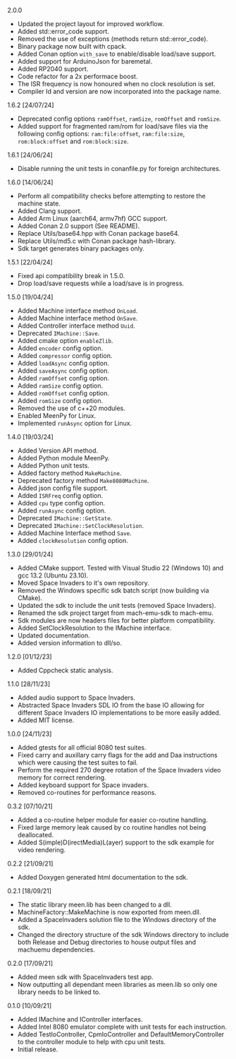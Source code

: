 2.0.0
* Updated the project layout for improved workflow.
* Added std::error_code support.
* Removed the use of exceptions (methods return std::error_code).
* Binary package now built with cpack.
* Added Conan option `with_save` to enable/disable 
  load/save support. 
* Added support for ArduinoJson for baremetal.
* Added RP2040 support.
* Code refactor for a 2x performace boost.
* The ISR frequency is now honoured when no clock resolution
  is set.
* Compiler Id and version are now incorporated
  into the package name.

1.6.2 [24/07/24]
* Deprecated config options `ramOffset`, `ramSize`,
  `romOffset` and `romSize`.
* Added support for fragmented ram/rom for load/save
  files via the following config options:
  `ram:file:offset`, `ram:file:size`, `rom:block:offset`
  and `rom:block:size`.

1.6.1 [24/06/24]
* Disable running the unit tests in conanfile.py
  for foreign architectures.

1.6.0 [14/06/24]
* Perform all compatibility checks before
  attempting to restore the machine state.
* Added Clang support.
* Added Arm Linux (aarch64, armv7hf) GCC support.
* Added Conan 2.0 support (See README).
* Replace Utils/base64.hpp with Conan package base64.
* Replace Utils/md5.c with Conan package hash-library.
* Sdk target generates binary packages only.

1.5.1 [22/04/24]
* Fixed api compatibility break in 1.5.0.
* Drop load/save requests while a load/save
  is in progress.

1.5.0 [19/04/24]
* Added Machine interface method `OnLoad`.
* Added Machine interface method `OnSave`.
* Added Controller interface method `Uuid`.
* Deprecated `IMachine::Save`.
* Added cmake option `enableZlib`.
* Added `encoder` config option.
* Added `compressor` config option.
* Added `loadAsync` config option.
* Added `saveAsync` config option.
* Added `ramOffset` config option.
* Added `ramSize` config option.
* Added `romOffset` config option.
* Added `romSize` config option.
* Removed the use of c++20 modules.
* Enabled MeenPy for Linux.
* Implemented `runAsync` option for Linux.

1.4.0 [19/03/24]
* Added Version API method.
* Added Python module MeenPy.
* Added Python unit tests.
* Added factory method `MakeMachine`.
* Deprecated factory method `Make8080Machine`.
* Added json config file support.
* Added `ISRFreq` config option.
* Added `cpu` type config option.
* Added `runAsync` config option.
* Deprecated `IMachine::GetState`.
* Deprecated `IMachine::SetClockResolution`.
* Added Machine Interface method `Save`.
* Added `clockResolution` config option.

1.3.0 [29/01/24]
* Added CMake support.
  Tested with Visual Studio 22 (Windows 10) and
  gcc 13.2 (Ubuntu 23.10).
* Moved Space Invaders to it's own repository.
* Removed the Windows specific sdk batch script
  (now building via CMake).
* Updated the sdk to include the unit tests
  (removed Space Invaders).
* Renamed the sdk project target from mach-emu-sdk
  to mach-emu.
* Sdk modules are now headers files for better
  platform compatibility.
* Added SetClockResolution to the IMachine interface.
* Updated documentation.
* Added version information to dll/so.

1.2.0 [01/12/23]
* Added Cppcheck static analysis.

1.1.0 [28/11/23]
* Added audio support to Space Invaders.
* Abstracted Space Invaders SDL IO from
  the base IO allowing for different
  Space Invaders IO implementations to
  be more easily added.
* Added MIT license.

1.0.0 [24/11/23]
* Added gtests for all official 8080 test suites.
* Fixed carry and auxillary carry flags for the add
  and Daa instructions which were causing the test
  suites to fail.
* Perform the required 270 degree rotation of the
  Space Invaders video memory for correct rendering.
* Added keyboard support for Space invaders.
* Removed co-routines for performance reasons.

0.3.2 [07/10/21]
* Added a co-routine helper module for easier co-routine
  handling.
* Fixed large memory leak caused by co routine handles
  not being deallocated.
* Added S(imple)D(irectMedia)L(ayer) support to the sdk
  example for video rendering.

0.2.2 [21/09/21]
* Added Doxygen generated html documentation to the sdk.

0.2.1 [18/09/21]
* The static library meen.lib has been changed to a dll.
* MachineFactory::MakeMachine is now exported from meen.dll.
* Added a SpaceInvaders solution file to the Windows directory of
  the sdk.
* Changed the directory structure of the sdk Windows directory to
  include both Release and Debug directories to house output files
  and machuemu dependencies.

0.2.0 [17/09/21]
* Added meen sdk with SpaceInvaders test app.
* Now outputting all dependant meen libraries as meen.lib so
  only one library needs to be linked to.

0.1.0 [10/09/21]
* Added IMachine and IController interfaces.
* Added Intel 8080 emulator complete with unit tests for each instruction.
* Added TestIoController, CpmIoController and DefaultMemoryController to
  the controller module to help with cpu unit tests.
* Initial release.